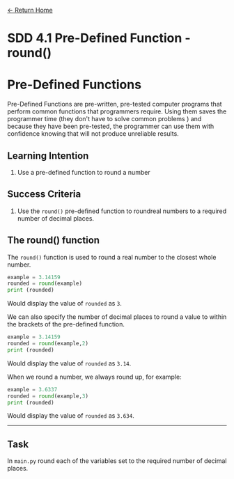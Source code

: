 [<- Return Home](https://speysidecs.github.io/)
# SDD 4.1 Pre-Defined Function - round()
# Pre-Defined Functions

Pre-Defined Functions are pre-written, pre-tested computer programs that perform common functions that programmers require. Using them saves the programmer time (they don't have to solve common problems ) and because they have been pre-tested, the programmer can use them with confidence knowing that will not produce unreliable results.

  ## Learning Intention
  1. Use a pre-defined function to round a number

## Success Criteria
1. Use the `round()` pre-defined function to roundreal  numbers to a required number of decimal places.

## The round() function

The `round()` function is used to round a real number to the closest whole number.

```python
example = 3.14159
rounded = round(example)
print (rounded)
```
Would display the value of `rounded` as `3`.

We can also specify the number of decimal places to round a value to within the brackets of the pre-defined function.

```python
example = 3.14159
rounded = round(example,2)
print (rounded)
```
Would display the value of `rounded` as `3.14`. 

When we round a number, we always round up, for example:

```python
example = 3.6337
rounded = round(example,3)
print (rounded)
```
Would display the value of `rounded` as `3.634`.

----
## Task
In `main.py` round each of the variables set to the required number of decimal places.